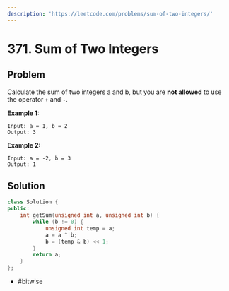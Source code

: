 ```yaml
---
description: 'https://leetcode.com/problems/sum-of-two-integers/'
---
```


# 371. Sum of Two Integers

## Problem

Calculate the sum of two integers a and b, but you are **not allowed** to use the operator `+` and `-`.

**Example 1:**

```text
Input: a = 1, b = 2
Output: 3
```

**Example 2:**

```text
Input: a = -2, b = 3
Output: 1
```

## Solution

```cpp
class Solution {
public:
    int getSum(unsigned int a, unsigned int b) {
        while (b != 0) {
            unsigned int temp = a;
            a = a ^ b;
            b = (temp & b) << 1;
        }
        return a;
    }
};
```

* \#bitwise

